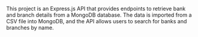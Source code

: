 This project is an Express.js API that provides endpoints to retrieve bank and branch details from a MongoDB database. The data is imported from a CSV file into MongoDB, and the API allows users to search for banks and branches by name.
